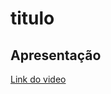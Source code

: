 # titulo

## Apresentação

[Link do video](https://drive.google.com/file/d/1ql6tmw0sCBMBB9ZhX-wLoMxWXDG2DjUV/view?usp=sharing)

